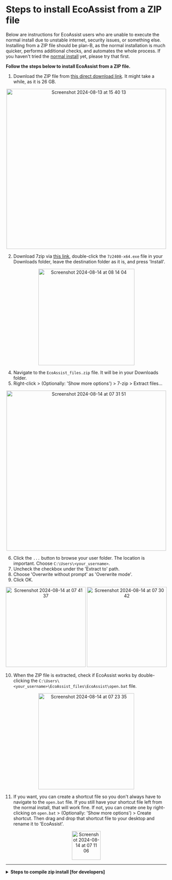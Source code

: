 
# Steps to install EcoAssist from a ZIP file

Below are instructions for EcoAssist users who are unable to execute the normal install due to unstable internet, security issues, or something else. Installing from a ZIP file should be plan-B, as the normal installation is much quicker, performs additional checks, and automates the whole process. If you haven't tried the [normal install](https://addaxdatascience.com/ecoassist-windows/) yet, please try that first. 

**Follow the steps below to install EcoAssist from a ZIP file.**
1. Download the ZIP file from [this direct download link](https://drive.google.com/uc?export=download&id=1i0v4MgfFhp5RbK6pBseyaYawP1B6hglr). It might take a while, as it is 26 GB.
<div align="center"><img width="500" alt="Screenshot 2024-08-13 at 15 40 13" src="https://github.com/user-attachments/assets/57347398-cd27-4b61-b271-e6bf5fc190b5"></div>

2. Download 7zip via [this link](https://www.7-zip.org/a/7z2408-x64.exe), double-click the `7z2408-x64.exe` file in your Downloads folder, leave the destination folder as it is, and press 'Install'.
<div align="center"><img width="301" alt="Screenshot 2024-08-14 at 08 14 04" src="https://github.com/user-attachments/assets/f6ad90e6-1ce3-4b1c-a2fd-d22139408c22"></div>

4. Navigate to the `EcoAssist_files.zip` file. It will be in your Downloads folder.
5. Right-click > (Optionally: 'Show more options') > 7-zip > Extract files...
<div align="center"><img width="500" alt="Screenshot 2024-08-14 at 07 31 51" src="https://github.com/user-attachments/assets/921a6f79-bf9a-4a7c-8137-df339eb9694e"></div>


6. Click the `...` button to browse your user folder. The location is important. Choose `C:\Users\<your_username>`.
7. Uncheck the checkbox under the 'Extract to' path.
8. Choose 'Overwrite without prompt' as 'Overwrite mode'. 
9. Click OK.
<div align="center">
  <img height="250" alt="Screenshot 2024-08-14 at 07 41 37" src="https://github.com/user-attachments/assets/e040a7b2-8da8-4b33-b347-1e27187ee3a2">
  <img height="250" alt="Screenshot 2024-08-14 at 07 30 42" src="https://github.com/user-attachments/assets/42b7ba8b-7ba6-4b45-bc02-e035432b9d2c">
</div>


10. When the ZIP file is extracted, check if EcoAssist works by double-clicking the `C:\Users\<your_username>\EcoAssist_files\EcoAssist\open.bat` file.
<div align="center"><img width="300" alt="Screenshot 2024-08-14 at 07 23 35" src="https://github.com/user-attachments/assets/410577b9-a722-4c1c-9217-3bd0d773aa6f"></div>


11. If you want, you can create a shortcut file so you don't always have to navigate to the `open.bat` file. If you still have your shortcut file left from the normal install, that will work fine. If not, you can create one by right-clicking on `open.bat` > (Optionally: 'Show more options') > Create shortcut. Then drag and drop that shortcut file to your desktop and rename it to 'EcoAssist'.
<div align="center"><img width="90" alt="Screenshot 2024-08-14 at 07 11 06" src="https://github.com/user-attachments/assets/d590cf69-a7fd-4b63-8d66-3278fa9443a4"></div>





_______________________________________________________________________
<details>
<summary><b>Steps to compile zip install [for developers]</b></summary>
<br>
<i>If you're an EcoAssist user, you don't have to follow these steps. This is information is for developers.</i>
<br></br>
Follow the steps below to create this all-encompassing EcoAssist zip file.

1. [Install the latest EcoAssist version](https://addaxdatascience.com/ecoassist-windows/) on a Windows machine.
2. Make sure you have copied all models to `C:\Users\smart\EcoAssist_files\models\cls` so that they will be included in the ZIP.
3. Copy the entire contents of the following folders to `C:\Users\smart\EcoAssist_files`.
   * `C:\Users\smart\miniforge3` (double check for redundant environments)
   * `C:\Program Files\Git`
4. Remove the following files
   * `C:\Users\smart\EcoAssist_files\EcoAssist\logfiles\path_to_conda_installation.txt`
   * `C:\Users\smart\EcoAssist_files\EcoAssist\logfiles\path_to_git_installation.txt`
5. Compress the folder (it takes about an hour)
```
7z a -tzip "C:\Users\smart\Desktop\EcoAssist_files.zip" "C:\Users\smart\EcoAssist_files"
```
5. Upload the zipped file to Google Drive (it takes about an hour)
```
rclone copy -P "C:\Users\smart\Desktop\EcoAssist_files.zip" "gdrive:/EcoAssist-zip-files/Windows/<VERSION-NUMBER>"
```
6. Change the Google Drive share link to a direct download link using [this website](https://sites.google.com/site/gdocs2direct/).
7. Update the instructions above with the new version and link.
</details>
